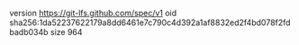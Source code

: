 version https://git-lfs.github.com/spec/v1
oid sha256:1da52237622179a8dd6461e7c790c4d392a1af8832ed2f4bd078f2fdbadb034b
size 964
